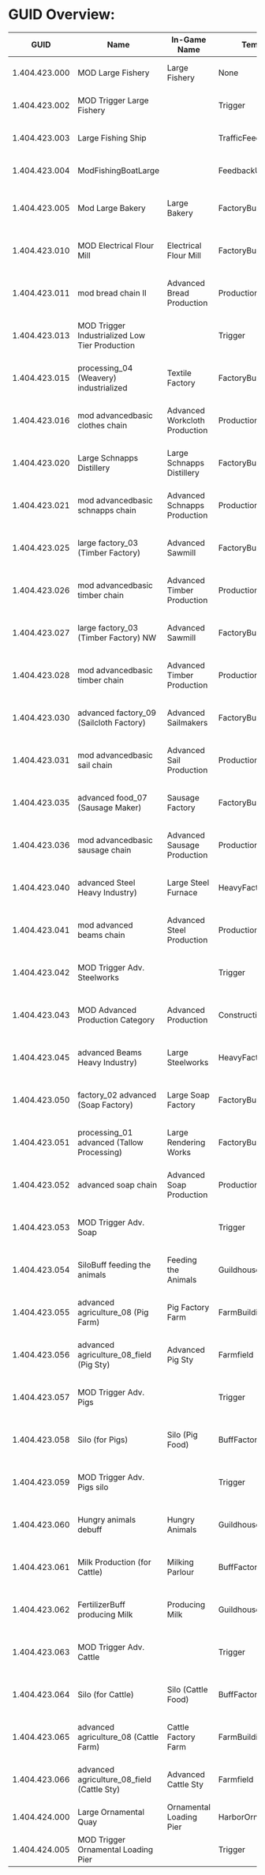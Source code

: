 # GUID Overview:
| GUID | Name | In-Game Name | Template | Mod | Operation |
| ------------ | ------------ | ------------ | ------------ | ------------ | ------------ |
|1.404.423.000 | MOD Large Fishery | Large Fishery | None | [Gameplay] Large Fishery | addNextSibling |
|1.404.423.002 | MOD Trigger Large Fishery |  | Trigger | [Gameplay] Large Fishery | addnextSibling |
|1.404.423.003 | Large Fishing Ship |  | TrafficFeedbackUnit | [Gameplay] Large Fishery | addNextSibling |
|1.404.423.004 | ModFishingBoatLarge |  | FeedbackUnitClass | [Gameplay] Large Fishery | addNextSibling |
|1.404.423.005 | Mod Large Bakery | Large Bakery | FactoryBuilding7 | [Gameplay] Industrialized Low Tier Production | addNextSibling |
|1.404.423.010 | MOD Electrical Flour Mill | Electrical Flour Mill | FactoryBuilding7 | [Gameplay] Industrialized Low Tier Production | addNextSibling |
|1.404.423.011 | mod bread chain II | Advanced Bread Production | ProductionChain | [Gameplay] Industrialized Low Tier Production | addNextSibling |
|1.404.423.013 | MOD Trigger Industrialized Low Tier Production |  | Trigger | [Gameplay] Industrialized Low Tier Production | addnextSibling |
|1.404.423.015 | processing_04 (Weavery) industrialized | Textile Factory | FactoryBuilding7 | [Gameplay] Industrialized Low Tier Production | addNextSibling |
|1.404.423.016 | mod advancedbasic clothes chain | Advanced Workcloth Production | ProductionChain | [Gameplay] Industrialized Low Tier Production | addNextSibling |
|1.404.423.020 | Large Schnapps Distillery | Large Schnapps Distillery | FactoryBuilding7 | [Gameplay] Industrialized Low Tier Production | addNextSibling |
|1.404.423.021 | mod advancedbasic schnapps chain | Advanced Schnapps Production | ProductionChain | [Gameplay] Industrialized Low Tier Production | addNextSibling |
|1.404.423.025 | large factory_03 (Timber Factory) | Advanced Sawmill | FactoryBuilding7 | [Gameplay] Industrialized Low Tier Production | addNextSibling |
|1.404.423.026 | mod advancedbasic timber chain | Advanced Timber Production | ProductionChain | [Gameplay] Industrialized Low Tier Production | addNextSibling |
|1.404.423.027 | large factory_03 (Timber Factory) NW | Advanced Sawmill | FactoryBuilding7 | [Gameplay] Industrialized Low Tier Production | addNextSibling |
|1.404.423.028 | mod advancedbasic timber chain | Advanced Timber Production | ProductionChain | [Gameplay] Industrialized Low Tier Production | addNextSibling |
|1.404.423.030 | advanced factory_09 (Sailcloth Factory) | Advanced Sailmakers | FactoryBuilding7 | [Gameplay] Industrialized Low Tier Production | addNextSibling |
|1.404.423.031 | mod advancedbasic sail chain | Advanced Sail Production | ProductionChain | [Gameplay] Industrialized Low Tier Production | addNextSibling |
|1.404.423.035 | advanced food_07 (Sausage Maker) | Sausage Factory | FactoryBuilding7 | [Gameplay] Industrialized Low Tier Production | addNextSibling |
|1.404.423.036 | mod advancedbasic sausage chain | Advanced Sausage Production | ProductionChain | [Gameplay] Industrialized Low Tier Production | addNextSibling |
|1.404.423.040 | advanced Steel Heavy Industry) | Large Steel Furnace | HeavyFactoryBuilding | [Gameplay] Industrialized Low Tier Production | addNextSibling |
|1.404.423.041 | mod advanced beams chain | Advanced Steel Production | ProductionChain | [Gameplay] Industrialized Low Tier Production | addNextSibling |
|1.404.423.042 | MOD Trigger Adv. Steelworks |  | Trigger | [Gameplay] Industrialized Low Tier Production | addnextSibling |
|1.404.423.043 | MOD Advanced Production Category | Advanced Production | ConstructionCategory | [Gameplay] Industrialized Low Tier Production | addNextSibling |
|1.404.423.045 | advanced Beams Heavy Industry) | Large Steelworks | HeavyFactoryBuilding | [Gameplay] Industrialized Low Tier Production | addNextSibling |
|1.404.423.050 | factory_02 advanced (Soap Factory) | Large Soap Factory | FactoryBuilding7 | [Gameplay] Industrialized Low Tier Production | addNextSibling |
|1.404.423.051 | processing_01 advanced (Tallow Processing) | Large Rendering Works | FactoryBuilding7 | [Gameplay] Industrialized Low Tier Production | addNextSibling |
|1.404.423.052 | advanced soap chain | Advanced Soap Production | ProductionChain | [Gameplay] Industrialized Low Tier Production | addNextSibling |
|1.404.423.053 | MOD Trigger Adv. Soap |  | Trigger | [Gameplay] Industrialized Low Tier Production | addnextSibling |
|1.404.423.054 | SiloBuff feeding the animals | Feeding the Animals | GuildhouseBuff | [Gameplay] Industrialized Low Tier Production | addNextSibling |
|1.404.423.055 | advanced agriculture_08 (Pig Farm) | Pig Factory Farm | FarmBuilding | [Gameplay] Industrialized Low Tier Production | addNextSibling |
|1.404.423.056 | advanced agriculture_08_field (Pig Sty) | Advanced Pig Sty | Farmfield | [Gameplay] Industrialized Low Tier Production | addNextSibling |
|1.404.423.057 | MOD Trigger Adv. Pigs |  | Trigger | [Gameplay] Industrialized Low Tier Production | addnextSibling |
|1.404.423.058 | Silo (for Pigs) | Silo (Pig Food) | BuffFactoryModule | [Gameplay] Industrialized Low Tier Production | addNextSibling |
|1.404.423.059 | MOD Trigger Adv. Pigs silo |  | Trigger | [Gameplay] Industrialized Low Tier Production | addnextSibling |
|1.404.423.060 | Hungry animals debuff | Hungry Animals | GuildhouseBuff | [Gameplay] Industrialized Low Tier Production | addNextSibling |
|1.404.423.061 | Milk Production (for Cattle) | Milking Parlour | BuffFactoryModule | [Gameplay] Industrialized Low Tier Production | addNextSibling |
|1.404.423.062 | FertilizerBuff producing Milk | Producing Milk | GuildhouseBuff | [Gameplay] Industrialized Low Tier Production | addNextSibling |
|1.404.423.063 | MOD Trigger Adv. Cattle |  | Trigger | [Gameplay] Industrialized Low Tier Production | addnextSibling |
|1.404.423.064 | Silo (for Cattle) | Silo (Cattle Food) | BuffFactoryModule | [Gameplay] Industrialized Low Tier Production | addNextSibling |
|1.404.423.065 | advanced agriculture_08 (Cattle Farm) | Cattle Factory Farm | FarmBuilding | [Gameplay] Industrialized Low Tier Production | addNextSibling |
|1.404.423.066 | advanced agriculture_08_field (Cattle Sty) | Advanced Cattle Sty | Farmfield | [Gameplay] Industrialized Low Tier Production | addNextSibling |
|1.404.424.000 | Large Ornamental Quay | Ornamental Loading Pier | HarborOrnament | [Gameplay] Diagonal Harbor | addNextSibling |
|1.404.424.005 | MOD Trigger Ornamental Loading Pier |  | Trigger | [Gameplay] Diagonal Harbor | addnextSibling |
